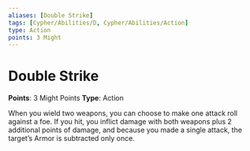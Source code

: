 ```yaml
---
aliases: [Double Strike]
tags: [Cypher/Abilities/D, Cypher/Abilities/Action]
type: Action
points: 3 Might
---
```


# Double Strike

**Points**: 3 Might Points
**Type**: Action

When you wield two weapons, you can choose to make one attack roll against a foe. If you hit, you inflict damage with both weapons plus 2 additional points of damage, and because you made a single attack, the target’s Armor is subtracted only once.
